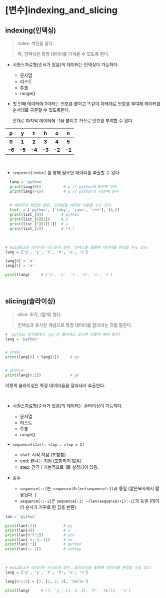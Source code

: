 # [변수]indexing_and_slicing

## indexing(인덱싱)

> index: 색인을 달다. 
>
> 즉, 인덱싱은 특정 데이터를 가져올 수 있도록 한다.

- 시퀀스자료형(순서가 있음)의 데이터는 인덱싱이 가능하다. 
  - 문자열
  - 리스트
  - 튜플
  - range()

- 첫 번째 데이터에 0이라는 번호를 붙이고 똑같이 차례대로 번호를 부여해 데이터를 순서대로 구분할 수 있도록한다.  

  반대로 마지막 데이터에 -1을 붙이고 거꾸로 번호를 부여할 수 있다. 

|   p    |   y    |   t    |   h    |   o    |   n    |
| :----: | :----: | :----: | :----: | :----: | :----: |
| **0**  | **1**  | **2**  | **3**  | **4**  | **5**  |
| **-6** | **-5** | **-4** | **-3** | **-2** | **-1** |

  <br>

- `sequence[index]` 를 통해 필요한 데이터를 추출할 수 있다. 

```python
  lang = 'python'
  print(lang(0))          # p // python의 0번째 문자
  print(lang(-6))         # p // python의 -6번째 문자
  
  
  # 데이터가 복잡한 경우, 인덱싱을 여러번 사용할 수도 있다.  
  list_ = ['python', ['ruby', 'java', 'c++'], (4,)]
  print(list_[0])        # python
  print(list_[0][1])     # y
  print(list_[1][1][1])  # a
  print(list_[2])        # (4,)     
```

<br>

```python
# mutabla한 데이터인 리스트의 경우, 인덱스를 활용해 데이터를 변경할 수도 있다. 
lang = ['p', 'y', 't', 'h', 'o', 'n']

lang[0] = 'n'
lang[1] = 'o'

print(lang)     # ['n', 'o', 't', 'h', 'o', 'n']
```

<br>

## slicing(슬라이싱)

> slice: 조각, (얇게) 썰다
>
> 인덱싱과 유사한 개념으로 특정 데이터를 잘라내는 것을 말한다. 

```python
# 'python'문자열에서 'py'만 뽑아내고 싶다면 어떻게 해야 할까?
lang = 'python'


# 인덱싱
print(lang[0] + lang[1])     # py


# 슬라이싱 
print(lang[0:2])             # py
```

이렇게 슬라이싱은 특정 데이터들을 잘라내서 추출한다.

<br>

- 시퀀스자료형(순서가 있음)의 데이터는 슬라이싱이 가능하다. 
  - 문자열
  - 리스트
  - 튜플
  - range()

- `sequence[start: stop : step = 1]`
  - start: 시작 지점 (포함함) 
  - end: 끝나는 지점 (포함하지 않음)
  - step: 간격 / 기본적으로 1로 설정되어 있음. 

- 꼼수
  - `sequence[::]`는` sequence[0:len(sequence):1]`과 동일 (얕은복사에서 활용된다. )
  - `sequence[::-1]`은 `sequence[-1: -(len(sequence)+1):-1]`과 동일 (데이터 순서가 거꾸로 된 값을 반환)

```python
lan = 'python'

print(lan[:2])            # py
print(lan[4])             # o
print(lan[0:5:2])         # pto
print(lan[-1:-3:-1])      # no
print(lan[::])            # python
print(lan[::-1])          # nohtyp
```

<br>

```python
# mutabla한 데이터인 리스트의 경우, 슬라이싱을 활용해 데이터를 변경할 수도 있다. 
lang = ['p', 'y', 't', 'h', 'o', 'n']

lang[0:5:2] = [7, [1, 2, 3], 'hello']

print(lang)     # [7, 'y', [1, 2, 3], 'h', 'hello', 'n']
```

<br>
